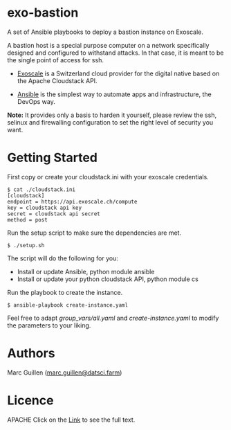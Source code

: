 exo-bastion
=======

A set of Ansible playbooks to deploy a bastion instance on Exoscale.

A bastion host is a special purpose computer on a network specifically designed and configured to withstand attacks. In that case, it is meant to be the single point of access for ssh.

- [Exoscale](https://www.exoscale.ch/) is a Switzerland cloud provider for the digital native based on the Apache Cloudstack API.

- [Ansible](https://www.ansible.com/) is the simplest way to automate apps and infrastructure, the DevOps way.

**Note:** It provides only a basis to harden it yourself, please review the ssh, selinux and firewalling configuration to set the right level of security you want.


Getting Started
=======

First copy or create your cloudstack.ini with your exoscale credentials.

```
$ cat ./cloudstack.ini
[cloudstack]
endpoint = https://api.exoscale.ch/compute
key = cloudstack api key
secret = cloudstack api secret
method = post
```

Run the setup script to make sure the dependencies are met.
```
$ ./setup.sh
```

The script will do the following for you:
- Install or update Ansible, python module ansible
- Install or update your python cloudstack API, python module cs

Run the playbook to create the instance.
```
$ ansible-playbook create-instance.yaml
```

Feel free to adapt *group_vars/all.yaml* and *create-instance.yaml* to modify the parameters to your liking.


Authors
=======
Marc Guillen (marc.guillen@datsci.farm)

Licence
=======
APACHE
Click on the [Link](LICENSE) to see the full text.
